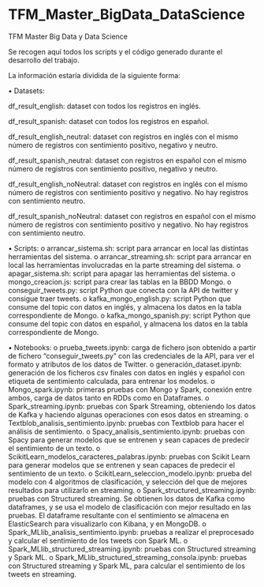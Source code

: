 # TFM_Master_BigData_DataScience
TFM Master Big Data y Data Science

Se recogen aquí todos los scripts y el código generado durante el desarrollo del trabajo. 

La información estaría dividida de la siguiente forma:

•	Datasets:

df_result_english: dataset con todos los registros en inglés.

df_result_spanish: dataset con todos los registros en español.

df_result_english_neutral: dataset con registros en inglés con el mismo número de registros con sentimiento positivo, negativo y neutro.

df_result_spanish_neutral: dataset con registros en español con el mismo número de registros con sentimiento positivo, negativo y neutro.

df_result_english_noNeutral: dataset con registros en inglés con el mismo número de registros con sentimiento positivo y negativo. No hay registros con sentimiento neutro.

df_result_spanish_noNeutral: dataset con registros en español con el mismo número de registros con sentimiento positivo y negativo. No hay registros con sentimiento neutro.

•	Scripts:
o	arrancar_sistema.sh: script para arrancar en local las distintas herramientas del sistema.
o	arrancar_streaming.sh: script para arrancar en local las herramientas involucradas en la parte streaming del sistema.
o	apagar_sistema.sh: script para apagar las herramientas del sistema.
o	mongo_creacion.js: script para crear las tablas en la BBDD Mongo.
o	conseguir_tweets.py: script Python que conecta con la API de twitter y consigue traer tweets.
o	kafka_mongo_english.py: script Python que consume del topic con datos en inglés, y almacena los datos en la tabla correspondiente de Mongo.
o	kafka_mongo_spanish.py: script Python que consume del topic con datos en español, y almacena los datos en la tabla correspondiente de Mongo.

•	Notebooks:
o	prueba_tweets.ipynb: carga de fichero json obtenido a partir de fichero “conseguir_tweets.py” con las credenciales de la API, para ver el formato y atributos de los datos de Twitter.
o	generación_dataset.ipynb: generación de los ficheros csv finales con datos en inglés y español con etiqueta de sentimiento calculada, para entrenar los modelos.
o	Mongo_spark.ipynb: primeras pruebas con Mongo y Spark, conexión entre ambos, carga de datos tanto en RDDs como en Dataframes.
o	Spark_streaming.ipynb: pruebas con Spark Streaming, obteniendo los datos de Kafka y haciendo algunas operaciones con esos datos en streaming.
o	Textblob_analisis_sentimiento.ipynb: pruebas con Textblob para hacer el análisis de sentimiento.
o	Spacy_analisis_sentimiento.ipynb: pruebas con Spacy para generar modelos que se entrenen y sean capaces de predecir el sentimiento de un texto.
o	ScikitLearn_modelos_caracteres_palabras.ipynb: pruebas con Scikit Learn para generar modelos que se entrenen y sean capaces de predecir el sentimiento de un texto.
o	ScikitLearn_seleccion_modelo.ipynb: prueba del modelo con 4 algoritmos de clasificación, y selección del que de mejores resultados para utilizarlo en streaming.
o	Spark_structured_streaming.ipynb: pruebas con Structured streaming. Se obtienen los datos de Kafka como dataframes, y se usa el modelo de clasificación con mejor resultado en las pruebas. El dataframe resultante con el sentimiento se almacena en ElasticSearch para visualizarlo con Kibana, y en MongoDB.
o	Spark_MLlib_analisis_sentimiento.ipynb: pruebas a realizar el preprocesado y calcular el sentimiento de los tweets con Spark ML.
o	Spark_MLlib_structured_streaming.ipynb: pruebas con Structured streaming y Spark ML.
o	Spark_MLlib_structured_streaming_consola.ipynb: pruebas con Structured streaming y Spark ML, para calcular el sentimiento de los tweets en streaming.
